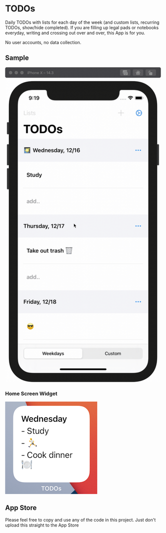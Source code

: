 # TODOs

Daily TODOs with lists for each day of the week (and custom lists, recurring TODOs, show/hide completed). If you are filling up legal pads or notebooks everyday, writing and crossing out over and over, this App is for you.

No user accounts, no data collection.

## Sample

![gif](screenshots/animated.gif)

### Home Screen Widget

![widget](screenshots/widget.png)

## App Store

Please feel free to copy and use any of the code in this project. Just don't upload this straight to the App Store
